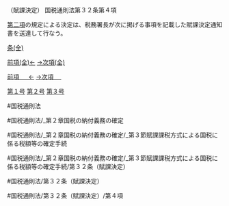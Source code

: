 （賦課決定）
国税通則法第３２条第４項

[第二項](国税通則法＿＿＿＿＿第３２条第２項)の規定による決定は、税務署長が次に掲げる事項を記載した賦課決定通知書を送達して行なう。

[条(全)](国税通則法＿＿＿＿＿第３２条_.md)

[前項(全)←](国税通則法＿＿＿＿＿第３２条第３項_.md)    [→次項(全)](国税通則法＿＿＿＿＿第３２条第５項_.md)

[前項 　 ←](国税通則法＿＿＿＿＿第３２条第３項.md)    [→次項 　 ](国税通則法＿＿＿＿＿第３２条第５項.md)

[第１号](国税通則法＿＿＿＿＿第３２条第４項第１号.md)  [第２号](国税通則法＿＿＿＿＿第３２条第４項第２号.md)  [第３号](国税通則法＿＿＿＿＿第３２条第４項第３号.md)  

#国税通則法

#国税通則法/_第２章国税の納付義務の確定

#国税通則法/_第２章国税の納付義務の確定/_第３節賦課課税方式による国税に係る税額等の確定手続

#国税通則法/_第２章国税の納付義務の確定/_第３節賦課課税方式による国税に係る税額等の確定手続/第３２条（賦課決定）

#国税通則法/第３２条（賦課決定）

#国税通則法/第３２条（賦課決定）/第４項

